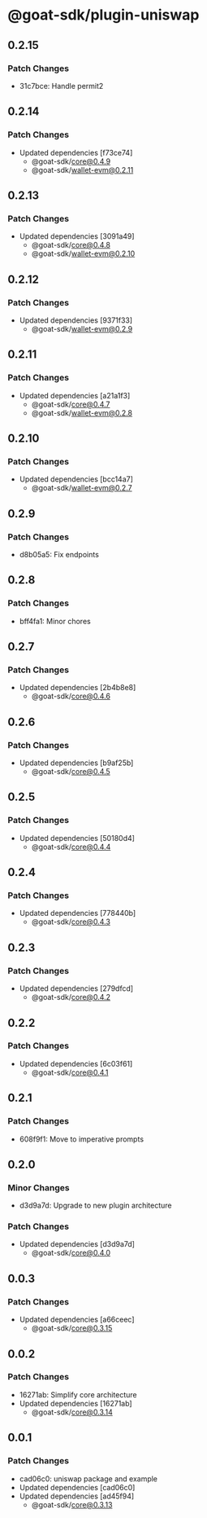 # @goat-sdk/plugin-uniswap

## 0.2.15

### Patch Changes

- 31c7bce: Handle permit2

## 0.2.14

### Patch Changes

- Updated dependencies [f73ce74]
  - @goat-sdk/core@0.4.9
  - @goat-sdk/wallet-evm@0.2.11

## 0.2.13

### Patch Changes

- Updated dependencies [3091a49]
  - @goat-sdk/core@0.4.8
  - @goat-sdk/wallet-evm@0.2.10

## 0.2.12

### Patch Changes

- Updated dependencies [9371f33]
  - @goat-sdk/wallet-evm@0.2.9

## 0.2.11

### Patch Changes

- Updated dependencies [a21a1f3]
  - @goat-sdk/core@0.4.7
  - @goat-sdk/wallet-evm@0.2.8

## 0.2.10

### Patch Changes

- Updated dependencies [bcc14a7]
  - @goat-sdk/wallet-evm@0.2.7

## 0.2.9

### Patch Changes

- d8b05a5: Fix endpoints

## 0.2.8

### Patch Changes

- bff4fa1: Minor chores

## 0.2.7

### Patch Changes

- Updated dependencies [2b4b8e8]
  - @goat-sdk/core@0.4.6

## 0.2.6

### Patch Changes

- Updated dependencies [b9af25b]
  - @goat-sdk/core@0.4.5

## 0.2.5

### Patch Changes

- Updated dependencies [50180d4]
  - @goat-sdk/core@0.4.4

## 0.2.4

### Patch Changes

- Updated dependencies [778440b]
  - @goat-sdk/core@0.4.3

## 0.2.3

### Patch Changes

- Updated dependencies [279dfcd]
  - @goat-sdk/core@0.4.2

## 0.2.2

### Patch Changes

- Updated dependencies [6c03f61]
  - @goat-sdk/core@0.4.1

## 0.2.1

### Patch Changes

- 608f9f1: Move to imperative prompts

## 0.2.0

### Minor Changes

- d3d9a7d: Upgrade to new plugin architecture

### Patch Changes

- Updated dependencies [d3d9a7d]
  - @goat-sdk/core@0.4.0

## 0.0.3

### Patch Changes

- Updated dependencies [a66ceec]
  - @goat-sdk/core@0.3.15

## 0.0.2

### Patch Changes

- 16271ab: Simplify core architecture
- Updated dependencies [16271ab]
  - @goat-sdk/core@0.3.14

## 0.0.1

### Patch Changes

- cad06c0: uniswap package and example
- Updated dependencies [cad06c0]
- Updated dependencies [ad45f94]
  - @goat-sdk/core@0.3.13
